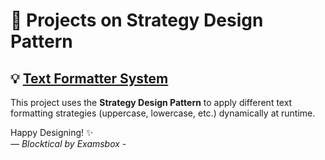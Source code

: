 # 🧠 Projects on Strategy Design Pattern

## 💡 [Text Formatter System](./Text%20Formatter%20System/README.md)

This project uses the **Strategy Design Pattern** to apply different text formatting strategies (uppercase, lowercase, etc.) dynamically at runtime.


Happy Designing! ✨  
*— Blocktical by Examsbox -*